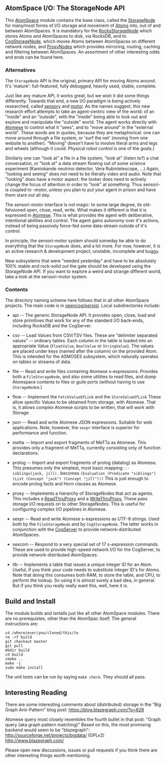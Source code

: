 AtomSpace I/O: The StorageNode API
----------------------------------
This
[AtomSpace](https://github.com/opencog/atomspace)
module contains the base class, called the
[StorageNode](https://wiki.opencog.org/w/StorageNode)
for many/most forms of I/O storage and movement of
[Atoms](https://wiki.opencog.org/w/Atom) into, out of and between
AtomSpaces. It is mandatory for the
[RocksStorageNode](https://github.com/opencog/atomspace-rocks)
which stores Atoms and AtomSpaces to disk, via RocksDB, and to
[CogStorageNode](https://github.com/opencog/atomspace-cog), which
moves Atoms between AtomSpaces on different network nodes, and
[ProxyNodes](https://wiki.opencog.org/w/ProxyNode) which provides
mirroring, routing, caching and filtering between AtomSpaces.
An assortment of other interesting odds and ends can be found here.

### Alternatives
The `StorageNode` API is the original, primary API for moving Atoms
around. It's 'mature': full-featured, fully debugged, heavily used,
stable, complete.

Just like any mature API, it works great, but we wish it did some
things differently. Towards that end, a new I/O paradigm is being
actively researched, called
[sensory](https://github.com/opencog/sensory)
and
[motor](https://github.com/opencog/motor).
As the names suggest, this new research effort attempts to take an
agent-centric view of the world: of an "inside" and an "outside",
with the "inside" being able to look out and explore and manipulate
the "outside" world. The agent works directly with
[Atomese](https://wiki.opencog.org/w/Atomese) to control what it
"sees", and to "move around" in the "external world". These words
are in quotes, because they are metaphorical: one can move around
through a file system, or 'surf the net' (moving from one website
to another). "Moving" doesn't have to involve literal arms and legs
and wheels (although it could. Physical robot control is one of the
goals.)

Similarly one can "look at" a file in a file system, "look at" (listen
to?) a chat conversation, or "look at" a data stream flowing out of some
science experiment (Kamiokande neutrino detector, Vera Rubintelescope,
...) Again, "looking and seeing" does not need to be literally video
and audio.  Note that "looking" does have a motor aspect: the looker
does need to actively change the focus of attention in order to "look"
at something. Thus sensori- is coupled to -motor, unless you plan to
put your agent in prison and have them stare out all day.

The sensori-motor interface is not magic: to some large degree, its
old-fahsioned open, close, read, write. What makes it different is that
it is expressed in [Atomese](https://wiki.opencog.org/w/Atomese).
This is what provides the agent with deliberative, intentional
abilities and control. The agent gains autonomy over it's actions,
instead of being passively force-fed some data-stream outside of it's
control.

In principle, the sensori-motor system should someday be able to do
everything that the `StorageNode` does, and a lot more. For now,
however, it is an active research & development project, unstable,
incomplete and buggy.

New subsystems that were "needed yesterday" and have to be absolutely
100% stable and rock-solid out the gate should be developed using the
StorageNode API. If you want to explore a weird and strange different
world, take a look at the sensori-motor system.

### Contents
The directory naming scheme here follows that in all other AtomSpace
projects. The main code is in [opencog/persist](opencog/persist).
Local subdirectories include:

* api      -- The generic StorageNode API.
              It provides open, close, load and store primitives that
              work for any of the standard I/O back-ends, including
              RocksDB and the CogServer.

* csv      -- Load Values from CSV/TSV files. These are "delimiter
              separated values" -- ordinary tables. Each column in the
              table is loaded into an appropriate Value (`FloatValue`,
              `BoolValue` or `StringValue`). The values are placed
              under keys (named after the column) on the provided Atom.
              This is intended for the ASMOSES subsystem, which
              naturally operates on tables or streams of data.

* file     -- Read and write files containing Atomese s-expressions.
              Provides both a `FileStorageNode`, and also some utilities
              to read files, and dump Atomspace contents to files or
              guile ports (without having to use `StorageNode`s.)

* flow     -- Implement the `FetchValueOfLink` and the `StoreValueOfLink`
              These allow specific Values to be obtained from storage,
              with Atomese. That is, it allows complex Atomese scripts
              to be written, that will work with Storage.

* json     -- Read and write Atomese JSON expressions. Suitable for
              web applications. Note, however, the `sexpr` interface
              is superior for performance and function.

* metta    -- Import and export fragments of MeTTa as Atomese. This
              provides only a fragment of MeTTa, currently consisting
              only of function declarations.

* prolog   -- Import and export fragments of prolog (datalog) as
              Atomese. This presumes only the simplest, most basic
              mapping: `:- siblings(jack, jill).` becomes
              `(Evaluation (Predicate "siblings") (List (Concept "jack") (Concept "jill")))`
              This is just enough to encode prolog facts and Horn
              clauses as Atomese.

* proxy    -- Implements a hierarchy of StorageNodes that act as agents.
              This includes a
              [ReadThruProxy](https://wiki.opencog.org/w/ReadThruProxy)
              and a
              [WriteThruProxy](https://wiki.opencog.org/w/WriteThruProxy),
              These pass storage I/O requests on to other StorageNodes.
              This is useful for configuring complex I/O pipelines
              in Atomese.

* sexpr    -- Read and write Atomese s-expressions as UTF-8 strings.
              Used both by the `FileStorageNode` and by `CogStorageNode`.
              The latter works in conjunction with the
              [CogServer](https://github.com/opencog/cogserver)
              to provide network-distributed AtomSpaces.

* sexcom   -- Respond to a very special set of 17 s-expression commands.
              These are used to provide high-speed network I/O for the
              CogServer, to provide network-distributed AtomSpaces.

* tlb      -- Implements a table that issues a unique integer ID for an
              Atom. Useful, if you think your code needs to substitute
              integer ID's for Atoms. Note that doing this consumes both
              RAM, to store the table, and CPU, to perform the lookup.
              So using it is almost surely a bad idea, in general. But
              if you think you really really want this, well, here it is.


Build and Install
-----------------
The module builds and isntalls just like all other AtomSpace modules.
There are no prerequistes, other than the AtomSpac itself. The general
instructions are:
```
cd /where/ever/you/cloned/this/to
rm -rf build
git checkout master
git pull
mkdir build
cd build
cmake ..
make -j
sudo make install
```
The unit tests can be run by saying `make check`. They should all pass.

Interesting Reading
-------------------
There are some interesting comments about (distributed) storage in the
"Big Graph Anti-Pattern" blog post: https://blog.blazegraph.com/?p=628

Atomese query most closely resembles the fourth bullet in that post:
"Graph query (aka graph pattern matching)"  Based on this, the
most promising backend would seem to be "blazegraph":
http://sourceforge.net/projects/bigdata/ (GPLv2)
http://www.blazegraph.com/

Please open new discussions, issues or pull requests if you think there
are other interesting things worth mentioning.

